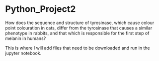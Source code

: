 # Python_Project2
How does the sequence and structure of tyrosinase, which cause colour point colouration in cats, differ from the tyrosinase that causes a similar phenotype in rabbits, and that which is responsible for the first step of melanin in humans?

This is where I will add files that need to be downloaded and run in the jupyter notebook.
